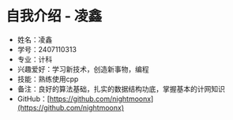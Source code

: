 # 自我介绍 - 凌鑫

- 姓名：凌鑫
- 学号：2407110313
- 专业：计科
- 兴趣爱好：学习新技术，创造新事物，编程
- 技能：熟练使用cpp
- 备注：良好的算法基础，扎实的数据结构功底，掌握基本的计网知识
- GitHub：[https://github.com/nightmoonx](https://github.com/nightmoonx)
